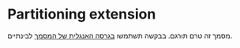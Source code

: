 # Partitioning extension
מסמך זה טרם תורגם. בבקשה תשתמשו [בגרסה האנגלית של המסמך](../../../extensions/partitioning.md) לבינתיים.